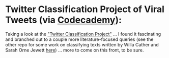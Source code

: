 # Twitter Classification Project of Viral Tweets (via [Codecademy](https://github.com/Codecademy)):

Taking a look at the ["Twitter Classification Project"](https://www.codecademy.com/projects/practice/twitter-classification) ... I found it fascinating and branched out to a couple more literature-focused queries (see the other repo for some work on classifying texts written by Willa Cather and Sarah Orne Jewett [here](https://github.com/kspicer80/cather_jewett_comparisons)) ... more to come on this front, to be sure.
